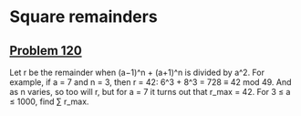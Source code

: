 # Square remainders
## [Problem 120](https://projecteuler.net/problem=120)
Let r be the remainder when (a−1)^n + (a+1)^n is divided by a^2.
For example, if a = 7 and n = 3, then r = 42: 6^3 + 8^3 = 728 ≡ 42 mod 49. And as n varies, so too will r, but for a = 7 it turns out that r_max = 42.
For 3 ≤ a ≤ 1000, find ∑ r_max.
